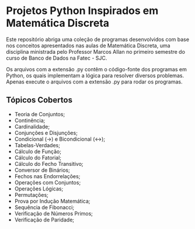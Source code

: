 # Projetos Python Inspirados em Matemática Discreta

<p>
  Este repositório abriga uma coleção de programas desenvolvidos com base nos conceitos apresentados nas aulas de Matemática Discreta, uma disciplina ministrada pelo Professor Marcos Allan no primeiro semestre do curso de Banco de Dados na Fatec - SJC.
</p>

Os arquivos com a extensão .py contêm o código-fonte dos programas em Python, os quais implementam a lógica para resolver diversos problemas. Apenas execute o arquivos com a extensão .py para rodar os programas.

## Tópicos Cobertos
- Teoria de Conjuntos;
- Continência;
- Cardinalidade;
- Conjunções e Disjunções;
- Condicional (->) e Bicondicional (<->);
- Tabelas-Verdades;
- Cálculo de Função;
- Cálculo do Fatorial;
- Cálculo do Fecho Transitivo;
- Conversor de Binários;
- Fechos nas Endorrelações;
- Operações com Conjuntos;
- Operações Lógicas;
- Permutações;
- Prova por Indução Matemática;
- Sequência de Fibonacci;
- Verificação de Números Primos;
- Verificação de Paridade;
